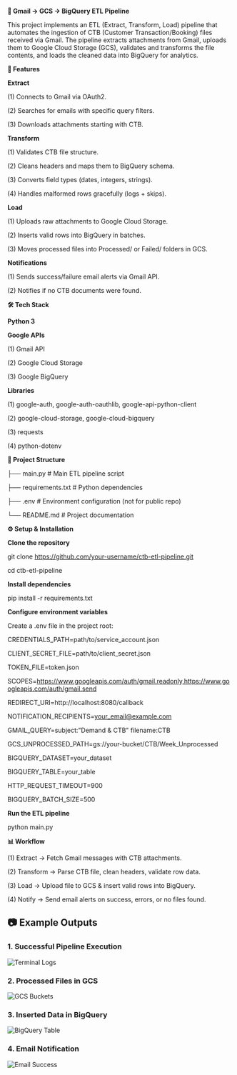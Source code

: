 **📩 Gmail → GCS → BigQuery ETL Pipeline**

This project implements an ETL (Extract, Transform, Load) pipeline that automates the ingestion of CTB (Customer Transaction/Booking) files received via Gmail. The pipeline extracts attachments from Gmail, uploads them to Google Cloud Storage (GCS), validates and transforms the file contents, and loads the cleaned data into BigQuery for analytics.

**🚀 Features**

**Extract**

(1) Connects to Gmail via OAuth2.

(2) Searches for emails with specific query filters.

(3) Downloads attachments starting with CTB.

**Transform**

(1) Validates CTB file structure.

(2) Cleans headers and maps them to BigQuery schema.

(3) Converts field types (dates, integers, strings).

(4) Handles malformed rows gracefully (logs + skips).

**Load**

(1) Uploads raw attachments to Google Cloud Storage.

(2) Inserts valid rows into BigQuery in batches.

(3) Moves processed files into Processed/ or Failed/ folders in GCS.

**Notifications**

(1) Sends success/failure email alerts via Gmail API.

(2) Notifies if no CTB documents were found.

**🛠️ Tech Stack**

**Python 3**

**Google APIs**

(1) Gmail API

(2) Google Cloud Storage

(3) Google BigQuery

**Libraries**

(1) google-auth, google-auth-oauthlib, google-api-python-client

(2) google-cloud-storage, google-cloud-bigquery

(3) requests

(4) python-dotenv

**📂 Project Structure**

├── main.py            # Main ETL pipeline script

├── requirements.txt   # Python dependencies

├── .env               # Environment configuration (not for public repo)

└── README.md          # Project documentation

**⚙️ Setup & Installation**

**Clone the repository**

git clone https://github.com/your-username/ctb-etl-pipeline.git

cd ctb-etl-pipeline

**Install dependencies**

pip install -r requirements.txt

**Configure environment variables**

Create a .env file in the project root:

CREDENTIALS_PATH=path/to/service_account.json

CLIENT_SECRET_FILE=path/to/client_secret.json

TOKEN_FILE=token.json

SCOPES=https://www.googleapis.com/auth/gmail.readonly,https://www.googleapis.com/auth/gmail.send

REDIRECT_URI=http://localhost:8080/callback

NOTIFICATION_RECIPIENTS=your_email@example.com

GMAIL_QUERY=subject:"Demand & CTB" filename:CTB

GCS_UNPROCESSED_PATH=gs://your-bucket/CTB/Week_Unprocessed

BIGQUERY_DATASET=your_dataset

BIGQUERY_TABLE=your_table

HTTP_REQUEST_TIMEOUT=900

BIGQUERY_BATCH_SIZE=500


**Run the ETL pipeline**

python main.py

**📊 Workflow**

(1) Extract → Fetch Gmail messages with CTB attachments.

(2) Transform → Parse CTB file, clean headers, validate row data.

(3) Load → Upload file to GCS & insert valid rows into BigQuery.

(4) Notify → Send email alerts on success, errors, or no files found.

## 📷 Example Outputs

### 1. Successful Pipeline Execution

![Terminal Logs](assets/terminal_output.png)

### 2. Processed Files in GCS

![GCS Buckets](assets/gcs_processed.png)

### 3. Inserted Data in BigQuery

![BigQuery Table](assets/bigquery_table.png)

### 4. Email Notification

![Email Success](assets/email_success.png)
